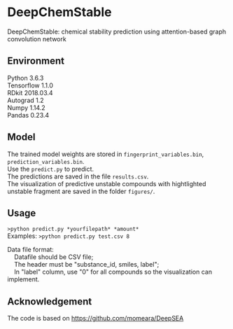 # DeepChemStable
DeepChemStable: chemical stability prediction using attention-based graph convolution network

## Environment
Python 3.6.3 </br>
Tensorflow 1.1.0 </br>
RDkit 2018.03.4 </br>
Autograd 1.2 </br>
Numpy 1.14.2 </br>
Pandas 0.23.4 </br>

## Model
The trained model weights are stored in `fingerprint_variables.bin`, `prediction_variables.bin`. </br>
Use the `predict.py` to predict. </br>
The predictions are saved in the file `results.csv`. </br>
The visualization of predictive unstable compounds with hightlighted unstable fragment are saved in the folder `figures/`. </br>

## Usage
`>python predict.py *yourfilepath* *amount*` </br>
Examples: `>python predict.py test.csv 8` </br>

Data file format: </br>
&nbsp;&nbsp;&nbsp;&nbsp;Datafile should be CSV file; </br>
&nbsp;&nbsp;&nbsp;&nbsp;The header must be "substance_id, smiles, label"; </br>
&nbsp;&nbsp;&nbsp;&nbsp;In "label" column, use "0" for all compounds so the visualization can implement. </br>

## Acknowledgement
The code is based on https://github.com/momeara/DeepSEA
